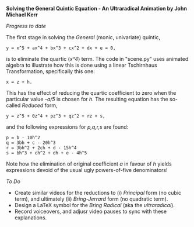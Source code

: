 **Solving the General Quintic Equation - An Ultraradical Animation by John Michael Kerr**

_Progress to date_

The first stage in solving the _General_ (monic, univariate) quintic,

    y = x^5 + ax^4 + bx^3 + cx^2 + dx + e = 0,
    
is to eliminate the quartic (_x^4_) term.
The code in "scene.py" uses animated algebra to illustrate how this is done using a linear Tschirnhaus Transformation, 
specifically this one:

    x = z + h.

This has the effect of reducing the quartic coefficient to zero when the particular value _-a/5_ is chosen for _h_.
The resulting equation has the so-called _Reduced_ form,

    y = z^5 + 0z^4 + pz^3 + qz^2 + rz + s,

and the following expressions for _p,q,r,s_ are found:

    p = b - 10h^2
    q = 3bh + c - 20h^3
    r = 3bh^2 + 2ch + d - 15h^4
    s = bh^3 + ch^2 + dh + e - 4h^5

Note how the elimination of original coefficient _a_ in favour of _h_ yields expressions devoid of the usual ugly powers-of-five denominators!

_To Do_

- Create similar videos for the reductions to (i) _Principal_ form (no cubic term), and ultimately (ii) _Bring-Jerrard_ form (no quadratic term).
- Design a LaTeX symbol for the _Bring Radical_ (aka the _ultraradical_).
- Record voiceovers, and adjusr video pauses to sync with these explanations.
